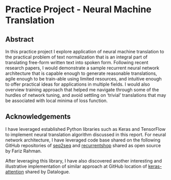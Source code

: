 # Practice Project - Neural Machine Translation
## Abstract
In this practice project I explore application of neural machine translation to the practical problem of text normalization that is an integral part of translating free-form written text into spoken form. Following recent research papers, I would demonstrate a sample recurrent neural network architecture that is capable enough to generate reasonable translations, agile enough to be train-able using limited resources, and intuitive enough to offer practical ideas for applications in multiple fields. I would also overview training approach that helped me navigate through some of the hurdles of network tuning, and avoid settling on ‘trivial’ translations that may be associated with local minima of loss function.

## Acknowledgements
I have leveraged established Python libraries such as Keras and TensorFlow to implement neural translation algorithm discussed in this report. For neural network architecture, I have leveraged code base shared on the following GitHub repositories of [seq2seq](https://github.com/farizrahman4u/seq2seq) and [recurrentshop](https://github.com/farizrahman4u/recurrentshop) shared as open source by Fariz Rahman. 

After leveraging this library, I have also discovered another interesting and illustrative implementation of similar approach at GitHub location of [keras-attention](https://github.com/datalogue/keras-attention) shared by Datalogue.
